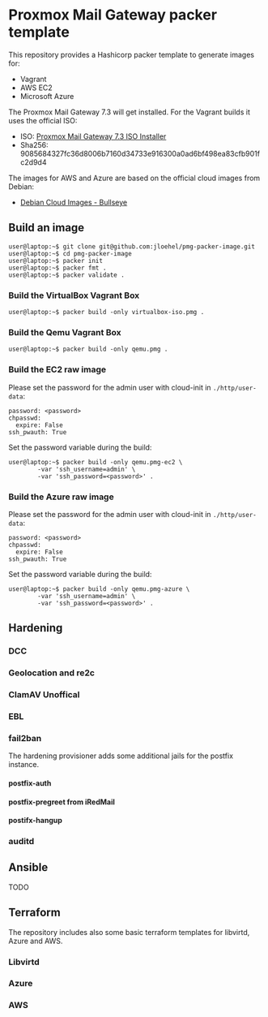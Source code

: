 # Proxmox Mail Gateway packer template
This repository provides a Hashicorp packer template to generate images for:

- Vagrant
- AWS EC2
- Microsoft Azure

The Proxmox Mail Gateway 7.3 will get installed. For the Vagrant builds it uses the official ISO:

- ISO: [Proxmox Mail Gateway 7.3 ISO Installer](https://www.proxmox.com/en/downloads/item/proxmox-mail-gateway-7-3-iso-installer)
- Sha256: 9085684327fc36d8006b7160d34733e916300a0ad6bf498ea83cfb901fc2d9d4

The images for AWS and Azure are based on the official cloud images from Debian:

- [Debian Cloud Images - Bullseye](https://cloud.debian.org/images/cloud/bullseye/latest) 

## Build an image
~~~console
user@laptop:~$ git clone git@github.com:jloehel/pmg-packer-image.git
user@laptop:~$ cd pmg-packer-image
user@laptop:~$ packer init
user@laptop:~$ packer fmt .
user@laptop:~$ packer validate .
~~~

### Build the VirtualBox Vagrant Box
~~~console
user@laptop:~$ packer build -only virtualbox-iso.pmg .
~~~

### Build the Qemu Vagrant Box
~~~console
user@laptop:~$ packer build -only qemu.pmg .
~~~

### Build the EC2 raw image
Please set the password for the admin user with cloud-init in `./http/user-data`:
~~~
password: <password>
chpasswd:
  expire: False
ssh_pwauth: True
~~~

Set the password variable during the build:
~~~console
user@laptop:~$ packer build -only qemu.pmg-ec2 \
        -var 'ssh_username=admin' \
        -var 'ssh_password=<password>' .
~~~

### Build the Azure raw image
Please set the password for the admin user with cloud-init in `./http/user-data`:
~~~
password: <password>
chpasswd:
  expire: False
ssh_pwauth: True
~~~

Set the password variable during the build:
~~~console
user@laptop:~$ packer build -only qemu.pmg-azure \
        -var 'ssh_username=admin' \
        -var 'ssh_password=<password>' .
~~~

## Hardening

### DCC
### Geolocation and re2c
### ClamAV Unoffical
### EBL
### fail2ban
The hardening provisioner adds some additional jails for the postfix instance.
#### postfix-auth
#### postfix-pregreet from iRedMail
#### postifx-hangup 

### auditd

## Ansible
TODO

## Terraform
The repository includes also some basic terraform templates for libvirtd, Azure and AWS.

### Libvirtd
### Azure
### AWS
